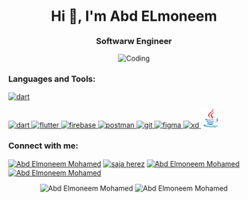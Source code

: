 <h1 align="center">Hi 👋, I'm Abd ELmoneem</h1>
<h3 align="center">Softwarw Engineer</h3>
<p align="center"><img alt="Coding" width="400" src="https://miro.medium.com/v2/resize:fit:1272/1*ZSVmWGcc1weENb0ShawWxw.gif"><p/>

<h3 align="left">Languages and Tools:</h3>
<p align="left">
<a href="https://dart.dev" target="_blank" rel="noreferrer"> <img src="[https://www.vectorlogo.zone/logos/dartlang/dartlang-icon.svg](https://developer.apple.com/assets/elements/icons/swift/swift-128x128_2x.png)" alt="dart" width="50" height="50"/> </a>

<a href="https://dart.dev" target="_blank" rel="noreferrer"> <img src="https://www.vectorlogo.zone/logos/dartlang/dartlang-icon.svg" alt="dart" width="50" height="50"/> </a>
<a href="https://flutter.dev" target="_blank" rel="noreferrer"> <img src="https://www.vectorlogo.zone/logos/flutterio/flutterio-icon.svg" alt="flutter" width="50" height="50"/> </a>
<a href="https://firebase.google.com/" target="_blank" rel="noreferrer"> <img src="https://www.vectorlogo.zone/logos/firebase/firebase-icon.svg" alt="firebase" width="40" height="40"/> </a> 
<a href="https://postman.com" target="_blank" rel="noreferrer"> <img src="https://www.vectorlogo.zone/logos/getpostman/getpostman-icon.svg" alt="postman" width="40" height="40"/> </a> 
<a href="https://git-scm.com/" target="_blank" rel="noreferrer"> <img src="https://www.vectorlogo.zone/logos/git-scm/git-scm-icon.svg" alt="git" width="40" height="40"/> </a> 
<a href="https://www.figma.com/" target="_blank" rel="noreferrer"> <img src="https://www.vectorlogo.zone/logos/figma/figma-icon.svg" alt="figma" width="40" height="40"/> </a>
<a href="https://www.adobe.com/products/xd.html" target="_blank" rel="noreferrer"> <img src="https://cdn.worldvectorlogo.com/logos/adobe-xd.svg" alt="xd" width="40" height="40"/> </a>
<a href="https://www.java.com" target="_blank" rel="noreferrer"> <img src="https://raw.githubusercontent.com/devicons/devicon/master/icons/java/java-original.svg" alt="java" width="40" height="40"/> </a>
 </p>

<h3 align="left">Connect with me:</h3>
<p align="left">
<a href="https://github.com/abdelmoneem962" target="blank"><img align="center" src="https://img.shields.io/badge/GitHub-100000?style=for-the-badge&logo=github&logoColor=white" alt="Abd Elmoneem Mohamed" /></a>
<a href="https://www.linkedin.com/in/meneam-mohamed-067aa076/" target="blank"><img align="center" src="https://img.shields.io/badge/LinkedIn-0077B5?style=for-the-badge&logo=linkedin&logoColor=white" alt="saja herez" /></a>
<a href="https://discordapp.com/users/1062140079553912872" target="blank"><img align="center" src="https://img.shields.io/badge/Discord-7289DA?style=for-the-badge&logo=discord&logoColor=white" alt="Abd Elmoneem Mohamed" /></a>
 <a href="https://github.com/abdelmoneem962" target="blank"><img align="center" src="https://em-content.zobj.net/source/microsoft-teams/337/backhand-index-pointing-left_medium-light-skin-tone_1f448-1f3fc_1f3fc.png" alt="Abd Elmoneem Mohamed" height="80" width="100" /></a>
</p>
<div>
<p align="center">
 <img height="180em" src="https://github-readme-streak-stats.herokuapp.com/?user=sajaherez&theme=dracula" alt="Abd Elmoneem Mohamed" />
  <img height="180em" src="https://github-readme-stats.vercel.app/api/top-langs/?username=sajaherez&layout=compact&theme=dracula" alt="Abd Elmoneem Mohamed" />
</p> 
</div>
